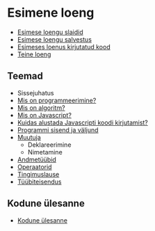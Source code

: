 # Esimene loeng

- [Esimese loengu slaidid](../loeng_01/slaidid.pdf)
- [Esimese loengu salvestus]()
- [Esimeses loenus kirjutatud kood]()
- [Teine loeng](../loeng_02/README.md)

## Teemad

- Sissejuhatus
- [Mis on programmeerimine?](../../concepts/programmeerimine/README.md)
- [Mis on algoritm?](../../concepts/algoritm/README.md)
- [Mis on Javascript?](../../concepts/javascript/README.md)
- [Kuidas alustada Javascripti koodi kirjutamist?](../../concepts/alustamine/README.md)
- [Programmi sisend ja väljund](../../concepts/suhtlemine/README.md)
- [Muutuja](../../concepts/muutuja/README.md)
  - Deklareerimine
  - Nimetamine
- [Andmetüübid](../../concepts/andmetyybid/README.md)
- [Operaatorid](../../concepts/operaatorid/README.md)
- [Tingimuslause](../../concepts/tingimuslause/README.md)
- [Tüübiteisendus](../../concepts/tyybiteisendus/README.md)

## Kodune ülesanne

- [Kodune ülesanne](./homework.md)
